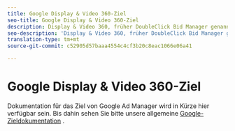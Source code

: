 ```yaml
---
title: Google Display & Video 360-Ziel
seo-title: Google Display & Video 360-Ziel
description: Display & Video 360, früher DoubleClick Bid Manager genannt, ist ein Tool zum Ausführen von Retargeting und Audience zielgerichteter digitaler Campaign in den Lagerbestandsquellen Display, Video und Mobil.
seo-description: 'Display & Video 360, früher DoubleClick Bid Manager genannt, ist ein Tool zum Ausführen von Retargeting und Audience zielgerichteter digitaler Campaign in den Lagerbestandsquellen Display, Video und Mobil. '
translation-type: tm+mt
source-git-commit: c52905d57baaa4554c4cf3b20c8eac1066e06a41

---
```



# Google Display &amp; Video 360-Ziel

Dokumentation für das Ziel von Google Ad Manager wird in Kürze hier verfügbar sein. Bis dahin sehen Sie bitte unsere allgemeine [Google-Zieldokumentation](/help/rtcdp/destinations/google-destination.md) .